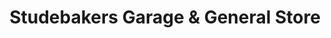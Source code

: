 ---
title: "Studebakers Garage & General Store"
url: /onley/studebakers-garage-and-general-store/
shop: antiques
---